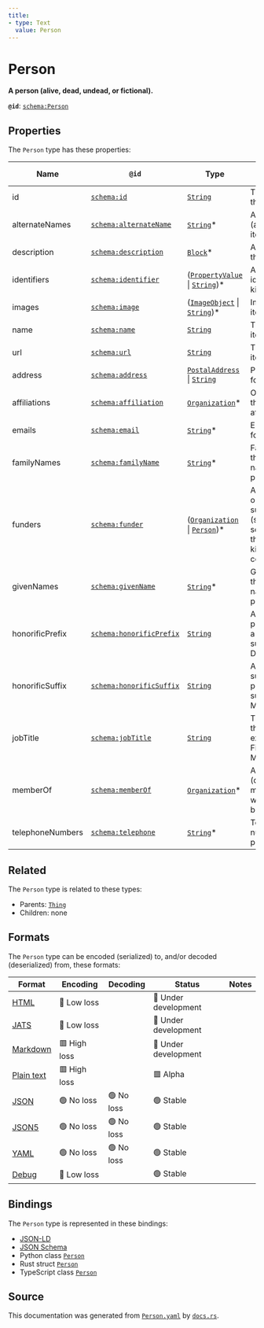 ```yaml
---
title:
- type: Text
  value: Person
---
```


# Person

**A person (alive, dead, undead, or fictional).**

**`@id`**: [`schema:Person`](https://schema.org/Person)

## Properties

The `Person` type has these properties:

| Name             | `@id`                                                          | Type                                                                                                                                                       | Description                                                                                               | Inherited from                                                      |
| ---------------- | -------------------------------------------------------------- | ---------------------------------------------------------------------------------------------------------------------------------------------------------- | --------------------------------------------------------------------------------------------------------- | ------------------------------------------------------------------- |
| id               | [`schema:id`](https://schema.org/id)                           | [`String`](https://stencila.dev/docs/reference/schema/data/string)                                                                                         | The identifier for this item                                                                              | [`Entity`](https://stencila.dev/docs/reference/schema/other/entity) |
| alternateNames   | [`schema:alternateName`](https://schema.org/alternateName)     | [`String`](https://stencila.dev/docs/reference/schema/data/string)*                                                                                        | Alternate names (aliases) for the item.                                                                   | [`Thing`](https://stencila.dev/docs/reference/schema/other/thing)   |
| description      | [`schema:description`](https://schema.org/description)         | [`Block`](https://stencila.dev/docs/reference/schema/prose/block)*                                                                                         | A description of the item.                                                                                | [`Thing`](https://stencila.dev/docs/reference/schema/other/thing)   |
| identifiers      | [`schema:identifier`](https://schema.org/identifier)           | ([`PropertyValue`](https://stencila.dev/docs/reference/schema/other/property-value) \| [`String`](https://stencila.dev/docs/reference/schema/data/string))* | Any kind of identifier for any kind of Thing.                                                             | [`Thing`](https://stencila.dev/docs/reference/schema/other/thing)   |
| images           | [`schema:image`](https://schema.org/image)                     | ([`ImageObject`](https://stencila.dev/docs/reference/schema/works/image-object) \| [`String`](https://stencila.dev/docs/reference/schema/data/string))*    | Images of the item.                                                                                       | [`Thing`](https://stencila.dev/docs/reference/schema/other/thing)   |
| name             | [`schema:name`](https://schema.org/name)                       | [`String`](https://stencila.dev/docs/reference/schema/data/string)                                                                                         | The name of the item.                                                                                     | [`Thing`](https://stencila.dev/docs/reference/schema/other/thing)   |
| url              | [`schema:url`](https://schema.org/url)                         | [`String`](https://stencila.dev/docs/reference/schema/data/string)                                                                                         | The URL of the item.                                                                                      | [`Thing`](https://stencila.dev/docs/reference/schema/other/thing)   |
| address          | [`schema:address`](https://schema.org/address)                 | [`PostalAddress`](https://stencila.dev/docs/reference/schema/other/postal-address) \| [`String`](https://stencila.dev/docs/reference/schema/data/string)   | Postal address for the person.                                                                            | [`Person`](https://stencila.dev/docs/reference/schema/other/person) |
| affiliations     | [`schema:affiliation`](https://schema.org/affiliation)         | [`Organization`](https://stencila.dev/docs/reference/schema/other/organization)*                                                                           | Organizations that the person is affiliated with.                                                         | [`Person`](https://stencila.dev/docs/reference/schema/other/person) |
| emails           | [`schema:email`](https://schema.org/email)                     | [`String`](https://stencila.dev/docs/reference/schema/data/string)*                                                                                        | Email addresses for the person.                                                                           | [`Person`](https://stencila.dev/docs/reference/schema/other/person) |
| familyNames      | [`schema:familyName`](https://schema.org/familyName)           | [`String`](https://stencila.dev/docs/reference/schema/data/string)*                                                                                        | Family name. In the U.S., the last name of a person.                                                      | [`Person`](https://stencila.dev/docs/reference/schema/other/person) |
| funders          | [`schema:funder`](https://schema.org/funder)                   | ([`Organization`](https://stencila.dev/docs/reference/schema/other/organization) \| [`Person`](https://stencila.dev/docs/reference/schema/other/person))*  | A person or organization that supports (sponsors) something through some kind of financial contribution.  | [`Person`](https://stencila.dev/docs/reference/schema/other/person) |
| givenNames       | [`schema:givenName`](https://schema.org/givenName)             | [`String`](https://stencila.dev/docs/reference/schema/data/string)*                                                                                        | Given name. In the U.S., the first name of a person.                                                      | [`Person`](https://stencila.dev/docs/reference/schema/other/person) |
| honorificPrefix  | [`schema:honorificPrefix`](https://schema.org/honorificPrefix) | [`String`](https://stencila.dev/docs/reference/schema/data/string)                                                                                         | An honorific prefix preceding a person's name such as Dr/Mrs/Mr.                                          | [`Person`](https://stencila.dev/docs/reference/schema/other/person) |
| honorificSuffix  | [`schema:honorificSuffix`](https://schema.org/honorificSuffix) | [`String`](https://stencila.dev/docs/reference/schema/data/string)                                                                                         | An honorific suffix after a person's name such as MD/PhD/MSCSW.                                           | [`Person`](https://stencila.dev/docs/reference/schema/other/person) |
| jobTitle         | [`schema:jobTitle`](https://schema.org/jobTitle)               | [`String`](https://stencila.dev/docs/reference/schema/data/string)                                                                                         | The job title of the person (for example, Financial Manager).                                             | [`Person`](https://stencila.dev/docs/reference/schema/other/person) |
| memberOf         | [`schema:memberOf`](https://schema.org/memberOf)               | [`Organization`](https://stencila.dev/docs/reference/schema/other/organization)*                                                                           | An organization (or program membership) to which this person belongs.                                     | [`Person`](https://stencila.dev/docs/reference/schema/other/person) |
| telephoneNumbers | [`schema:telephone`](https://schema.org/telephone)             | [`String`](https://stencila.dev/docs/reference/schema/data/string)*                                                                                        | Telephone numbers for the person.                                                                         | [`Person`](https://stencila.dev/docs/reference/schema/other/person) |

## Related

The `Person` type is related to these types:

- Parents: [`Thing`](https://stencila.dev/docs/reference/schema/other/thing)
- Children: none

## Formats

The `Person` type can be encoded (serialized) to, and/or decoded (deserialized) from, these formats:

| Format                                                           | Encoding       | Decoding     | Status                 | Notes |
| ---------------------------------------------------------------- | -------------- | ------------ | ---------------------- | ----- |
| [HTML](https://stencila.dev/docs/reference/formats/{name})       | 🔷 Low loss     |              | 🚧 Under development    |       |
| [JATS](https://stencila.dev/docs/reference/formats/{name})       | 🔷 Low loss     |              | 🚧 Under development    |       |
| [Markdown](https://stencila.dev/docs/reference/formats/{name})   | 🟥 High loss    |              | 🚧 Under development    |       |
| [Plain text](https://stencila.dev/docs/reference/formats/{name}) | 🟥 High loss    |              | 🟥 Alpha                |       |
| [JSON](https://stencila.dev/docs/reference/formats/{name})       | 🟢 No loss      | 🟢 No loss    | 🟢 Stable               |       |
| [JSON5](https://stencila.dev/docs/reference/formats/{name})      | 🟢 No loss      | 🟢 No loss    | 🟢 Stable               |       |
| [YAML](https://stencila.dev/docs/reference/formats/{name})       | 🟢 No loss      | 🟢 No loss    | 🟢 Stable               |       |
| [Debug](https://stencila.dev/docs/reference/formats/{name})      | 🔷 Low loss     |              | 🟢 Stable               |       |

## Bindings

The `Person` type is represented in these bindings:

- [JSON-LD](https://stencila.dev/Person.jsonld)
- [JSON Schema](https://stencila.dev/Person.schema.json)
- Python class [`Person`](https://github.com/stencila/stencila/blob/main/python/stencila/types/person.py)
- Rust struct [`Person`](https://github.com/stencila/stencila/blob/main/rust/schema/src/types/person.rs)
- TypeScript class [`Person`](https://github.com/stencila/stencila/blob/main/typescript/src/types/Person.ts)

## Source

This documentation was generated from [`Person.yaml`](https://github.com/stencila/stencila/blob/main/schema/Person.yaml) by [`docs.rs`](https://github.com/stencila/stencila/blob/main/rust/schema-gen/src/docs.rs).